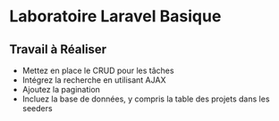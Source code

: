 # Laboratoire Laravel Basique

## Travail à Réaliser

- Mettez en place le CRUD pour les tâches
- Intégrez la recherche en utilisant AJAX
- Ajoutez la pagination
- Incluez la base de données, y compris la table des projets dans les seeders
